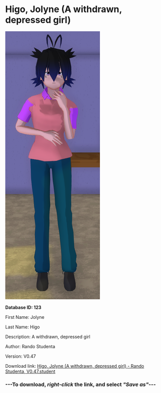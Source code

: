 # Higo, Jolyne (A withdrawn, depressed girl)

<img src="https://raw.githubusercontent.com/Arbiter1223/Daigaku-Gurashi-Custom-Students/master/Students/Files/Higo%2C%20Jolyne%20(A%20withdrawn%2C%20depressed%20girl).png" title="Higo, Jolyne (A withdrawn, depressed girl) - Rando Studenta, V0.47">

**Database ID: 123**

First Name: Jolyne

Last Name: Higo

Description: A withdrawn, depressed girl

Author: Rando Studenta

Version: V0.47

Download link: <a href="https://raw.githubusercontent.com/Arbiter1223/Daigaku-Gurashi-Custom-Students/master/Students/Files/Higo%2C%20Jolyne%20(A%20withdrawn%2C%20depressed%20girl)%20-%20Rando%20Studenta%2C%20V0.47.student">Higo, Jolyne (A withdrawn, depressed girl) - Rando Studenta, V0.47.student</a>

### ---**To download, _right-click_ the link, and select _"Save as"_**---
